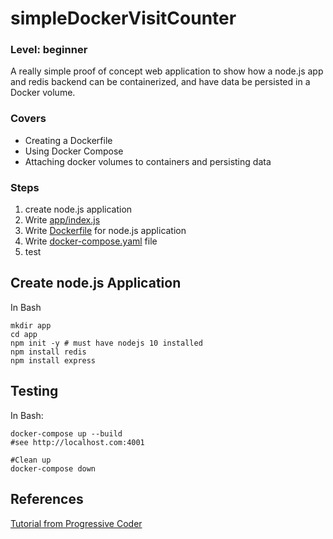 # simpleDockerVisitCounter
### Level: beginner
A really simple proof of concept web application to show how a node.js app and redis backend can be containerized, and have data be persisted in a Docker volume.

### Covers
  * Creating a Dockerfile
  * Using Docker Compose
  * Attaching docker volumes to containers and persisting data

### Steps
  1. create node.js application
  1. Write [app/index.js](/docker/visitcounter/app/index.js)
  1. Write [Dockerfile](/docker/visitcounter/Dockerfile) for node.js application
  1. Write [docker-compose.yaml](/docker/visitcounter/docker-compose.yaml) file
  1. test
  
## Create node.js Application

In Bash
```
mkdir app
cd app
npm init -y # must have nodejs 10 installed
npm install redis
npm install express
```

## Testing
In Bash:
```
docker-compose up --build
#see http://localhost.com:4001

#Clean up
docker-compose down
```

## References
[Tutorial from Progressive Coder](http://progressivecoder.com/docker-compose-nodejs-application-with-redis-integration/)
